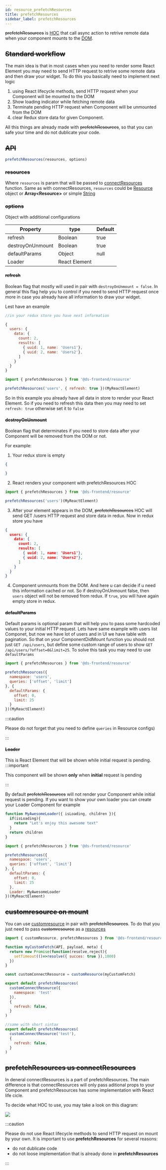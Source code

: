 ```yaml
---
id: resource_prefetchResources
title: prefetchResources
sidebar_label: prefetchResources
---
```


~~prefetchResources~~ is [HOC](https://reactjs.org/docs/higher-order-components.html) that call async action to retrive remote data when your component mounts to the [DOM](https://www.w3schools.com/js/js_htmldom.asp).

## ~~Standard workflow~~

The main idea is that in most cases when you need to render some React Element you may need to send HTTP request to retrive some remote data and then draw your widget. To do this you basically need to implement next logic

1. using React lifecycle methods, send HTTP request when your Component will be mounted to the DOM
2. Show loading indicator while fetching remote data
3. Terminate pending HTTP request when Component will be unmounted from the DOM
4. clear Redux store data for given Component.

All this things are already made with ~~prefetchResources~~, so that you can safe your time and do not dublicate your code.

## ~~API~~
```javascript
prefetchResources(resources, options)
```

### ~~resources~~

Where `resources` is param that will be passed to [connectResources](/docs/resources/connect_resources) function.
Same as with connectResources, `resources` could be [Resource](http://localhost:3000/docs/resources/connect_resources#resource) object or **Array<Resource\>** or simple [String](http://localhost:3000/docs/resources/connect_resources#simple-syntax)

### ~~options~~

Object with additional configurations

|  Property          |      type             |      Default  |
| -------------------| --------------------- | --------------|
|   refresh          | Boolean               | true          |
|   destroyOnUnmount | Boolean               | true          | 
|   defaultParams    | Object                | null          | 
|   Loader           | React Element         |               | 


#### ~~refresh~~
Boolean flag that mostly will used in pair with `destroyOnUnmount = false`.
In general this flag help you to control if you need to send HTTP request once more in case you already have all information to draw your widget.

Lest have an example

```javascript
//in your redux store you have next information

{
  users: {
    data: {
      count: 2,
      results: [
        { uuid: 1, name: 'Users1'},
        { uuid: 2, name: 'Users2'},
      ]
    }
  }
}

import { prefetchResources } from '@ds-frontend/resource'

prefetchResources('users', { refresh: true })(MyReactElement)


```
So in this example you already have all data in store to render your React Element. So if you need to refresh this data then you may need to set `refresh: true` otherwise set it to `false`

#### ~~destroyOnUnmount~~

Boolean flag that determinates if you need to store data after your Component will be removed from the DOM or not.

For example:

1. Your redux store is empty
```json
{

}
```
2. React renders your component with prefetchResources HOC
```javascript
import { prefetchResources } from '@ds-frontend/resource'

prefetchResources('users')(MyReactElement)

```
3. After your element appears in the DOM, ~~prefetchResources~~ HOC will send GET /users HTTP request and store data in redux. Now in redux store you have
```json
{
  users: {
    data: {
      count: 2,
      results: [
        { uuid: 1, name: 'Users1'},
        { uuid: 2, name: 'Users2'},
      ]
    }
  }
}
```

4. Component unmounts from the DOM. And here u can decide if u need this information cached or not. So if destroyOnUnmount false, then `users` object will not be removed from  redux. If `true`, you will have again empty store in redux.

#### ~~defaultParams~~

Default params is optional param that will help you to pass some hardcoded values to your initial HTTP request.
Lets have same example with users list Componet, but now we have lot of users and in UI we have table with pagination. So that on your ComponentDidMount function you should not just `GET /api/users`, but define some custom range of users to show `GET /api/users/?offset=0&limit=25`. To solve this task you may need to use `defaultParams`

```javascript
import { prefetchResources } from '@ds-frontend/resource'

prefetchResources({
  namespace: 'users',
  queries: ['offset', 'limit']
}, {
  defaultParams: {
    offset: 0,
    limit: 25
  }
})(MyReactElement)
```

:::caution

Please do not forget that you need to define `queries` in Resource configs)

:::


#### ~~Loader~~

This is React Element that will be shown while initial request is pending.
:::important

This component will be shown **only** when **initial** request is pending

:::

By default ~~prefetchResources~~ will not render your Component while initial request is pending.
If you want to show your own loader you can create your Loader Component for example

```javascript
function MyAwesomeLoader({ isLoading, children }){
  if(isLoading){
    return "Let's enjoy this awesome text"
  }
  return children
}
```

```javascript
import { prefetchResources } from '@ds-frontend/resource'

prefetchResources({
  namespace: 'users',
  queries: ['offset', 'limit']
}, {
  defaultParams: {
    offset: 0,
    limit: 25
  },
  Loader: MyAwesomeLoader
})(MyReactElement)
```

## ~~customresource on mount~~

You can use [customresource](/docs/resources/resource_customresources) in pair with ~~prefetchResources~~. 
To do that you just need to pass ~~customresource~~ as a [resources](/docs/resources/resource_prefetchResources#resources)

```javascript
import { customResource, prefetchResources } from '@ds-frontend/resource'

function myCustomFetch(API, payload, meta) {
  return new Promise(function(resolve,reject){
    setTimeout(()=>resolve({ succes: true }),1000)
  })
}

const customConnectResource = customResource(myCustomFetch)

export default prefetchResources(
  customConnectResource({
    namespace: 'test'
  }),
  {
    refresh: false,
  }
)

//same with short sintax
export default prefetchResources(
  customConnectResource('test'),
  {
    refresh: false,
  }
)

```


## ~~prefetchResources us connectResources~~

In deneral connectResources is a part of prefetchResources.
The main difference is that connectResources will only pass aditional props to your Component and prefetchResources has some implementation with React life cicle.

To decide what HOC to use, you may take a look on this diagram:


<div>
<img src="/img/diagram.svg"/>
</div>



:::caution

Please do not use React lifecycle methods to send HTTP request on mount by your own.
It is important to use **prefetchResources** for several reasons:
- do not dublicate code
- do not loose implementation that is already done in **prefetchResources**

:::
